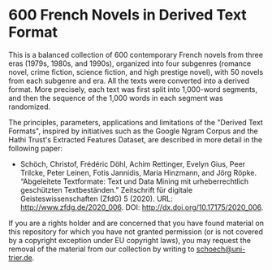 # 600 French Novels in Derived Text Format

This is a balanced collection of 600 contemporary French novels from three eras (1979s, 1980s, and 1990s), organized into four subgenres (romance novel, crime fiction, science fiction, and high prestige novel), with 50 novels from each subgenre and era. All the texts were converted into a derived format. More precisely, each text was first split into 1,000-word segments, and then the sequence of the 1,000 words in each segment was randomized. 

The principles, parameters, applications and limitations of the "Derived Text Formats", inspired by initiatives such as the Google Ngram Corpus and the Hathi Trust's Extracted Features Dataset, are described in more detail in the following paper: 

- Schöch, Christof, Frédéric Döhl, Achim Rettinger, Evelyn Gius, Peer Trilcke, Peter Leinen, Fotis Jannidis, Maria Hinzmann, and Jörg Röpke. “Abgeleitete Textformate: Text und Data Mining mit urheberrechtlich geschützten Textbeständen.” Zeitschrift für digitale Geisteswissenschaften (ZfdG) 5 (2020). URL: http://www.zfdg.de/2020_006. DOI: http://dx.doi.org/10.17175/2020_006.

If you are a rights holder and are concerned that you have found material on this repository for which you have not granted permission (or is not covered by a copyright exception under EU copyright laws), you may request the removal of the material from our collection by writing to schoech@uni-trier.de.
